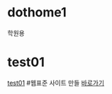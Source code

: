# dothome1
학원용
# test01
<a href="https//webstoryboy.github.io/dothome/test/test01.html">test01</a>
#웹표준 사이트 만들
<a href="https://yongwan98.github.io/dothome1/webstandard/index.html">바로가기</a>
